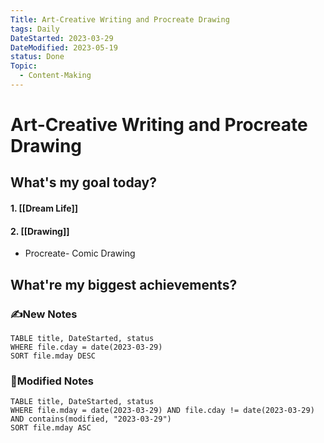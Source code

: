 ```yaml
---
Title: Art-Creative Writing and Procreate Drawing
tags: Daily
DateStarted: 2023-03-29
DateModified: 2023-05-19
status: Done
Topic:
  - Content-Making
---
```


# Art-Creative Writing and Procreate Drawing

## What's my goal today?

#### 1. [[Dream Life]]

#### 2. [[Drawing]]

- Procreate- Comic Drawing

## What're my biggest achievements?

### ✍️New Notes

```dataview
TABLE title, DateStarted, status
WHERE file.cday = date(2023-03-29)
SORT file.mday DESC
```

### 📝Modified Notes

```dataview
TABLE title, DateStarted, status
WHERE file.mday = date(2023-03-29) AND file.cday != date(2023-03-29) AND contains(modified, "2023-03-29")
SORT file.mday ASC
```

